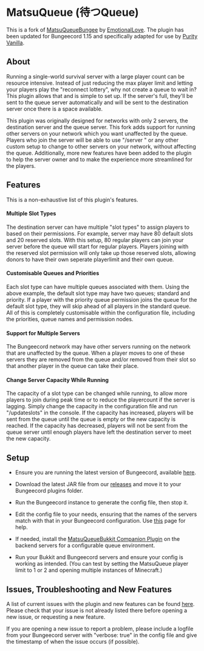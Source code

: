 # MatsuQueue (待つQueue)
This is a fork of [MatsuQueueBungee](https://github.com/EmotionalLove/MatsuQueueBungee) by [EmotionalLove](https://github.com/EmotionalLove). The plugin has been updated for Bungeecord 1.15 and specifically adapted for use by [Purity Vanilla](https://www.purity-vanilla.xyz/).

## About
Running a single-world survival server with a large player count can be resource intensive. Instead of just reducing the max player limit and letting your players play the "reconnect lottery", why not create a queue to wait in? This plugin allows that and is simple to set up. If the server's full, they'll be  sent to the queue server automatically and will be sent to the destination server once there is a space available.

This plugin was originally designed for networks with only 2 servers, the destination server and the queue server. This fork adds support for running other servers on your network which you want unaffected by the queue. Players who join the server will be able to use "/server <servername>" or any other custom setup to change to other servers on your network, without affecting the queue. Additionally, more new features have been added to the plugin to help the server owner and to make the experience more streamlined for the players.

## Features
This is a non-exhaustive list of this plugin's features.

#### Multiple Slot Types
The destination server can have multiple "slot types" to assign players to based on their permissions. For example, server may have 80 default slots and 20 reserved slots. With this setup, 80 regular players can join your server before the queue will start for regular players. Players joining with the reserved slot permission will only take up those reserved slots, allowing donors to have their own seperate playerlimit and their own queue.

#### Customisable Queues and Priorities
Each slot type can have multiple queues associated with them. Using the above example, the default slot type may have two queues; standard and priority. If a player with the priority queue permission joins the queue for the default slot type, they will skip ahead of all players in the standard queue. All of this is completely customisable within the configuration file, including the priorities, queue names and permission nodes.

#### Support for Multiple Servers
The Bungeecord network may have other servers running on the network that are unaffected by the queue. When a player moves to one of these servers they are removed from the queue and/or removed from their slot so that another player in the queue can take their place.

#### Change Server Capacity While Running
The capacity of a slot type can be changed while running, to allow more players to join during peak time or to reduce the playercount if the server is lagging. Simply change the capacity in the configuration file and run "/updateslots" in the console. If the capacity has increased, players will be sent from the queue until the queue is empty or the new capacity is reached. If the capacity has decreased, players will not be sent from the queue server until enough players have left the destination server to meet the new capacity.

## Setup
- Ensure you are running the latest version of Bungeecord, available [here](https://ci.md-5.net/job/BungeeCord/).

- Download the latest JAR file from our [releases](https://github.com/nitricspace/MatsuQueue/releases) and move it to your Bungeecord plugins folder.

- Run the Bungeecord instance to generate the config file, then stop it.

- Edit the config file to your needs, ensuring that the names of the servers match with that in your Bungeecord configuration. Use [this](https://github.com/nitricspace/MatsuQueue/wiki/Configuration-File) page for help.

- If needed, install the [MatsuQueueBukkit Companion Plugin](https://github.com/EmotionalLove/MatsuQueueBukkit) on the backend servers for a configurable queue environment.

- Run your Bukkit and Bungeecord servers and ensure your config is working as intended. (You can test by setting the MatsuQueue player limit to 1 or 2 and opening multiple instances of Minecraft.)

## Issues, Troubleshooting and New Features
A list of current issues with the plugin and new features can be found [here](https://github.com/nitricspace/MatsuQueue/issues). Please check that your issue is not already listed there before opening a new issue, or requesting a new feature.

If you are opening a new issue to report a problem, please include a logfile from your Bungeecord server with "verbose: true" in the config file and give the timestamp of when the issue occurs (if possible).
